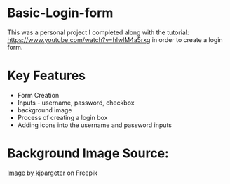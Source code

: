 # Basic-Login-form
This was a personal project I completed along with the tutorial: https://www.youtube.com/watch?v=hlwlM4a5rxg in order to create a login form.

# Key Features
- Form Creation
- Inputs - username, password, checkbox
- background image
- Process of creating a login box
- Adding icons into the username and password inputs

# Background Image Source:
<a href="https://www.freepik.com/free-vector/silhouette-pine-tree-landscape-against-moonlit-sky_2533760.htm#query=forest%20purple&position=32&from_view=search&track=ais">Image by kjpargeter</a> on Freepik